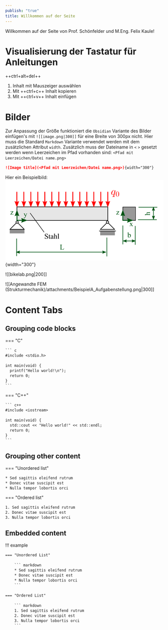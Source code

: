 ```yaml
---
publish: "true"
title: Willkommen auf der Seite
---
```


Willkommen auf der Seite von Prof. Schönfelder und M.Eng. Felix Kaule!
# Visualisierung der Tastatur für Anleitungen

++ctrl+alt+del++

1. Inhalt mit Mauszeiger auswählen
1. Mit ++ctrl+c++ Inhalt kopieren 
1. Mit ++ctrl+v++ Inhalt einfügen 
# Bilder

Zur Anpassung der Größe funktioniert die `Obsidian` Variante des Bilder einfügen's mit `![[image.png|300]]`  für eine Breite von 300px nicht. Hier muss die Standard `Markdown` Variante verwendet werden mit dem zusätzlichen Attribut `width`. Zusätzlich muss der Dateiname in `<` `>`  gesetzt werden wenn Leerzeichen im Pfad vorhanden sind: `<Pfad mit Leerzeichen/Datei name.png>`

```markdown
![Image title](<Pfad mit Leerzeichen/Datei name.png>){width="300"} 
```

Hier ein Beispielbild:
![Image title](<Angewandte FEM (Strukturmechanik)/attachments/BeispielA_Aufgabenstellung.png>){width="300"}

![[bikelab.png|200]]

![[Angewandte FEM (Strukturmechanik)/attachments/BeispielA_Aufgabenstellung.png|300]]

# Content Tabs

## Grouping code blocks

=== "C"

    ``` c
    #include <stdio.h>

    int main(void) {
      printf("Hello world!\n");
      return 0;
    }
    ```

=== "C++"

    ``` c++
    #include <iostream>

    int main(void) {
      std::cout << "Hello world!" << std::endl;
      return 0;
    }
    ```

## Grouping other content

=== "Unordered list"

    * Sed sagittis eleifend rutrum
    * Donec vitae suscipit est
    * Nulla tempor lobortis orci

=== "Ordered list"

    1. Sed sagittis eleifend rutrum
    2. Donec vitae suscipit est
    3. Nulla tempor lobortis orci

## Embedded content
!!! example

    === "Unordered List"

        ``` markdown
        * Sed sagittis eleifend rutrum
        * Donec vitae suscipit est
        * Nulla tempor lobortis orci
        ```

    === "Ordered List"

        ``` markdown
        1. Sed sagittis eleifend rutrum
        2. Donec vitae suscipit est
        3. Nulla tempor lobortis orci
        ```